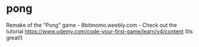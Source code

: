 # pong
Remake of the "Pong" game - 8bitmomo.weebly.com - Check out the tutorial https://www.udemy.com/code-your-first-game/learn/v4/content (Its great!)
